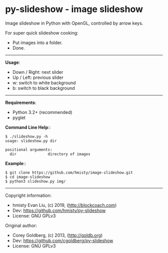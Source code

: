 # py-slideshow - image slideshow

Image slideshow in Python with OpenGL, controlled by arrow keys.

For super quick slideshow cooking:
* Put images into a folder.
* Done.

----

**Usage**:

* Down / Right: next slider
* Up / Left: previous slider
* w: switch to white background
* b: switch to black background

----

**Requirements**:

* Python 3.2+ (recommended)
* pyglet

**Command Line Help**::

    $ ./slideshow.py -h
    usage: slideshow.py dir

    positional arguments:
      dir              directory of images

**Example**::

    $ git clone https://github.com/hmisty/image-slideshow.git
    $ cd image-slideshow
    $ python3 slideshow.py img/

----

Copyright information:

* hmisty Evan Liu, (c) 2019, (http://blockcoach.com)
* Dev: https://github.com/hmisty/py-slideshow
* License: GNU GPLv3


Original author:

* Corey Goldberg, (c) 2013, (http://goldb.org)
* Dev: https://github.com/cgoldberg/py-slideshow
* License: GNU GPLv3

